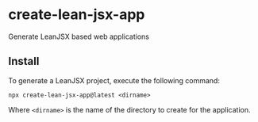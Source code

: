 # create-lean-jsx-app

Generate LeanJSX based web applications

## Install

To generate a LeanJSX project, execute the following command:

```
npx create-lean-jsx-app@latest <dirname>
```

Where `<dirname>` is the name of the directory to create for the application.